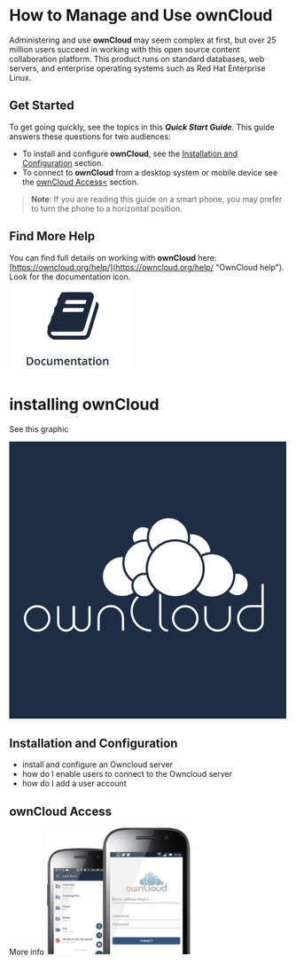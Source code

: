 # How to Manage and Use **ownCloud** #

Administering and use **ownCloud** may seem complex at first, but over 25 million users succeed in working with this open source content collaboration platform.  This product runs on standard databases, web servers, and enterprise operating systems such as Red Hat Enterprise Linux. 

## Get Started ##  
To get going quickly, see the topics in this ***Quick Start Guide***.  This guide answers these questions for two audiences:  

- To install and configure **ownCloud**, see the <a href="#admin">Installation and Configuration</a> section.  
- To connect to **ownCloud** from a desktop system or mobile device see the <a href="#user">ownCloud Access<</a> section.  
> **Note**: If you are reading this guide on a smart phone, you may prefer to turn the phone to a horizontal position.

## Find More Help ##
You can find full details on working with **ownCloud** here: [https://owncloud.org/help/](https://owncloud.org/help/ "OwnCloud help"). Look for the documentation icon.  
![docs](Graphics\docs.JPG)

# installing ownCloud #

See this graphic  

![logo](Graphics\logo.jpg)    
  

<h2 id="admin">Installation and Configuration</h2>

- install and configure an Owncloud server
- how do I enable users to connect to the Owncloud server   
- how do I add a user account
<h2 id="user">ownCloud Access</h2>


More info  ![mobile](Graphics\mobile-device.JPG)   